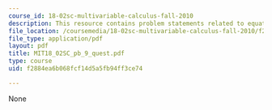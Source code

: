 ```yaml
---
course_id: 18-02sc-multivariable-calculus-fall-2010
description: This resource contains problem statements related to equations of plane.
file_location: /coursemedia/18-02sc-multivariable-calculus-fall-2010/f2884ea6b068fcf14d5a5fb94ff3ce74_MIT18_02SC_pb_9_quest.pdf
file_type: application/pdf
layout: pdf
title: MIT18_02SC_pb_9_quest.pdf
type: course
uid: f2884ea6b068fcf14d5a5fb94ff3ce74

---
```

None